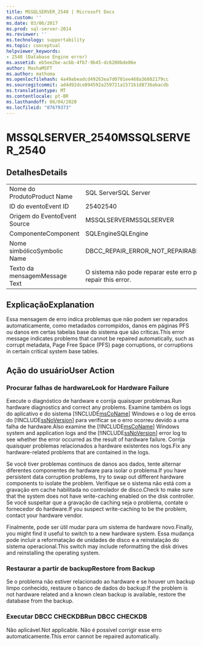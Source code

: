 ```yaml
---
title: MSSQLSERVER_2540 | Microsoft Docs
ms.custom: ''
ms.date: 03/06/2017
ms.prod: sql-server-2014
ms.reviewer: ''
ms.technology: supportability
ms.topic: conceptual
helpviewer_keywords:
- 2540 (Database Engine error)
ms.assetid: eb5ee2be-acbb-4fb7-9b45-dc6200bde06e
author: MashaMSFT
ms.author: mathoma
ms.openlocfilehash: 4a49abeadcd49263ea7d0701ee468a36882179cc
ms.sourcegitcommit: ad4d92dce894592a259721a1571b1d8736abacdb
ms.translationtype: MT
ms.contentlocale: pt-BR
ms.lasthandoff: 08/04/2020
ms.locfileid: "87679373"
---
```

# <a name="mssqlserver_2540"></a><span data-ttu-id="1cc9b-102">MSSQLSERVER_2540</span><span class="sxs-lookup"><span data-stu-id="1cc9b-102">MSSQLSERVER_2540</span></span>
    
## <a name="details"></a><span data-ttu-id="1cc9b-103">Detalhes</span><span class="sxs-lookup"><span data-stu-id="1cc9b-103">Details</span></span>  
  
|||  
|-|-|  
|<span data-ttu-id="1cc9b-104">Nome do Produto</span><span class="sxs-lookup"><span data-stu-id="1cc9b-104">Product Name</span></span>|<span data-ttu-id="1cc9b-105">SQL Server</span><span class="sxs-lookup"><span data-stu-id="1cc9b-105">SQL Server</span></span>|  
|<span data-ttu-id="1cc9b-106">ID do evento</span><span class="sxs-lookup"><span data-stu-id="1cc9b-106">Event ID</span></span>|<span data-ttu-id="1cc9b-107">2540</span><span class="sxs-lookup"><span data-stu-id="1cc9b-107">2540</span></span>|  
|<span data-ttu-id="1cc9b-108">Origem do Evento</span><span class="sxs-lookup"><span data-stu-id="1cc9b-108">Event Source</span></span>|<span data-ttu-id="1cc9b-109">MSSQLSERVER</span><span class="sxs-lookup"><span data-stu-id="1cc9b-109">MSSQLSERVER</span></span>|  
|<span data-ttu-id="1cc9b-110">Componente</span><span class="sxs-lookup"><span data-stu-id="1cc9b-110">Component</span></span>|<span data-ttu-id="1cc9b-111">SQLEngine</span><span class="sxs-lookup"><span data-stu-id="1cc9b-111">SQLEngine</span></span>|  
|<span data-ttu-id="1cc9b-112">Nome simbólico</span><span class="sxs-lookup"><span data-stu-id="1cc9b-112">Symbolic Name</span></span>|<span data-ttu-id="1cc9b-113">DBCC_REPAIR_ERROR_NOT_REPAIRABLE</span><span class="sxs-lookup"><span data-stu-id="1cc9b-113">DBCC_REPAIR_ERROR_NOT_REPAIRABLE</span></span>|  
|<span data-ttu-id="1cc9b-114">Texto da mensagem</span><span class="sxs-lookup"><span data-stu-id="1cc9b-114">Message Text</span></span>|<span data-ttu-id="1cc9b-115">O sistema não pode reparar este erro por conta própria.</span><span class="sxs-lookup"><span data-stu-id="1cc9b-115">The system cannot self repair this error.</span></span>|  
  
## <a name="explanation"></a><span data-ttu-id="1cc9b-116">Explicação</span><span class="sxs-lookup"><span data-stu-id="1cc9b-116">Explanation</span></span>  
 <span data-ttu-id="1cc9b-117">Essa mensagem de erro indica problemas que não podem ser reparados automaticamente, como metadados corrompidos, danos em páginas PFS ou danos em certas tabelas base do sistema que são críticas.</span><span class="sxs-lookup"><span data-stu-id="1cc9b-117">This error message indicates problems that cannot be repaired automatically, such as corrupt metadata, Page Free Space (PFS) page corruptions, or corruptions in certain critical system base tables.</span></span>  
  
## <a name="user-action"></a><span data-ttu-id="1cc9b-118">Ação do usuário</span><span class="sxs-lookup"><span data-stu-id="1cc9b-118">User Action</span></span>  
  
### <a name="look-for-hardware-failure"></a><span data-ttu-id="1cc9b-119">Procurar falhas de hardware</span><span class="sxs-lookup"><span data-stu-id="1cc9b-119">Look for Hardware Failure</span></span>  
 <span data-ttu-id="1cc9b-120">Execute o diagnóstico de hardware e corrija quaisquer problemas.</span><span class="sxs-lookup"><span data-stu-id="1cc9b-120">Run hardware diagnostics and correct any problems.</span></span> <span data-ttu-id="1cc9b-121">Examine também os logs do aplicativo e do sistema [!INCLUDE[msCoName](../../includes/msconame-md.md)] Windows e o log de erros do [!INCLUDE[ssNoVersion](../../includes/ssnoversion-md.md)] para verificar se o erro ocorreu devido a uma falha de hardware.</span><span class="sxs-lookup"><span data-stu-id="1cc9b-121">Also examine the [!INCLUDE[msCoName](../../includes/msconame-md.md)] Windows system and application logs and the [!INCLUDE[ssNoVersion](../../includes/ssnoversion-md.md)] error log to see whether the error occurred as the result of hardware failure.</span></span> <span data-ttu-id="1cc9b-122">Corrija quaisquer problemas relacionados a hardware existentes nos logs.</span><span class="sxs-lookup"><span data-stu-id="1cc9b-122">Fix any hardware-related problems that are contained in the logs.</span></span>  
  
 <span data-ttu-id="1cc9b-123">Se você tiver problemas contínuos de danos aos dados, tente alternar diferentes componentes de hardware para isolar o problema.</span><span class="sxs-lookup"><span data-stu-id="1cc9b-123">If you have persistent data corruption problems, try to swap out different hardware components to isolate the problem.</span></span> <span data-ttu-id="1cc9b-124">Verifique se o sistema não está com a gravação em cache habilitada no controlador de disco.</span><span class="sxs-lookup"><span data-stu-id="1cc9b-124">Check to make sure that the system does not have write-caching enabled on the disk controller.</span></span> <span data-ttu-id="1cc9b-125">Se você suspeitar que a gravação de caching seja o problema, contate o fornecedor do hardware.</span><span class="sxs-lookup"><span data-stu-id="1cc9b-125">If you suspect write-caching to be the problem, contact your hardware vendor.</span></span>  
  
 <span data-ttu-id="1cc9b-126">Finalmente, pode ser útil mudar para um sistema de hardware novo.</span><span class="sxs-lookup"><span data-stu-id="1cc9b-126">Finally, you might find it useful to switch to a new hardware system.</span></span> <span data-ttu-id="1cc9b-127">Essa mudança pode incluir a reformatação de unidades de disco e a reinstalação do sistema operacional.</span><span class="sxs-lookup"><span data-stu-id="1cc9b-127">This switch may include reformatting the disk drives and reinstalling the operating system.</span></span>  
  
### <a name="restore-from-backup"></a><span data-ttu-id="1cc9b-128">Restaurar a partir de backup</span><span class="sxs-lookup"><span data-stu-id="1cc9b-128">Restore from Backup</span></span>  
 <span data-ttu-id="1cc9b-129">Se o problema não estiver relacionado ao hardware e se houver um backup limpo conhecido, restaure o banco de dados do backup.</span><span class="sxs-lookup"><span data-stu-id="1cc9b-129">If the problem is not hardware related and a known clean backup is available, restore the database from the backup.</span></span>  
  
### <a name="run-dbcc-checkdb"></a><span data-ttu-id="1cc9b-130">Executar DBCC CHECKDB</span><span class="sxs-lookup"><span data-stu-id="1cc9b-130">Run DBCC CHECKDB</span></span>  
 <span data-ttu-id="1cc9b-131">Não aplicável.</span><span class="sxs-lookup"><span data-stu-id="1cc9b-131">Not applicable.</span></span> <span data-ttu-id="1cc9b-132">Não é possível corrigir esse erro automaticamente.</span><span class="sxs-lookup"><span data-stu-id="1cc9b-132">This error cannot be repaired automatically.</span></span>  
  
  
